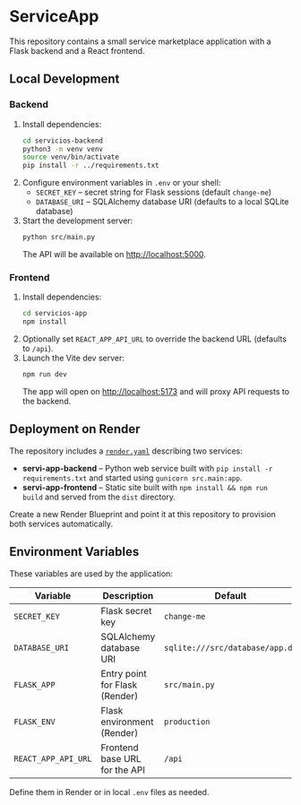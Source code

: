 # ServiceApp

This repository contains a small service marketplace application with a Flask backend and a React frontend.

## Local Development

### Backend
1. Install dependencies:
   ```bash
   cd servicios-backend
   python3 -m venv venv
   source venv/bin/activate
   pip install -r ../requirements.txt
   ```
2. Configure environment variables in `.env` or your shell:
   - `SECRET_KEY` – secret string for Flask sessions (default `change-me`)
   - `DATABASE_URI` – SQLAlchemy database URI (defaults to a local SQLite database)
3. Start the development server:
   ```bash
   python src/main.py
   ```
   The API will be available on <http://localhost:5000>.

### Frontend
1. Install dependencies:
   ```bash
   cd servicios-app
   npm install
   ```
2. Optionally set `REACT_APP_API_URL` to override the backend URL (defaults to `/api`).
3. Launch the Vite dev server:
   ```bash
   npm run dev
   ```
   The app will open on <http://localhost:5173> and will proxy API requests to the backend.

## Deployment on Render

The repository includes a [`render.yaml`](render.yaml) describing two services:

- **servi-app-backend** – Python web service built with `pip install -r requirements.txt` and started using `gunicorn src.main:app`.
- **servi-app-frontend** – Static site built with `npm install && npm run build` and served from the `dist` directory.

Create a new Render Blueprint and point it at this repository to provision both services automatically.

## Environment Variables

These variables are used by the application:

| Variable | Description | Default |
|----------|-------------|---------|
| `SECRET_KEY` | Flask secret key | `change-me` |
| `DATABASE_URI` | SQLAlchemy database URI | `sqlite:///src/database/app.db` |
| `FLASK_APP` | Entry point for Flask (Render) | `src/main.py` |
| `FLASK_ENV` | Flask environment (Render) | `production` |
| `REACT_APP_API_URL` | Frontend base URL for the API | `/api` |

Define them in Render or in local `.env` files as needed.
